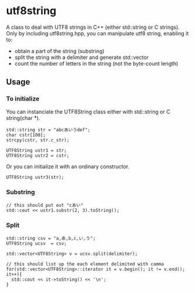 # utf8string
A class to deal with UTF8 strings in C++ (either std::string or C strings).
Only by including utf8string.hpp, you can manipulate utf8 string, enabling it to:
- obtain a part of the string (substring)
- split the string with a delimiter and generate std::vector
- count the number of letters in the string (not the byte-count length)

## Usage
### To initialize
You can instanciate the UTF8String class either with std::string or C string(char *).
```
std::string str = "abcあいうdef";
char cstr[100];
strcpy(cstr, str.c_str);

UTF8String ustr1 = str;
UTF8String ustr2 = cstr;
```
Or you can initialize it with an ordinary constructor.
```
UTF8String ustr3(str);
```

### Substring
```
// this should put out "cあい"
std::cout << ustr1.substr(2, 3).toString();
```
### Split
```
std::string csv = "a,あ,b,c,い,う";
UTF8String ucsv  = csv;

std::vector<UTF8String> v = ucsv.split(delimiter);

// this should list up the each element delimited with comma
for(std::vector<UTF8String>::iterator it = v.begin(); it != v.end(); it++){
  std::cout << it->toString() << '\n';
}

```